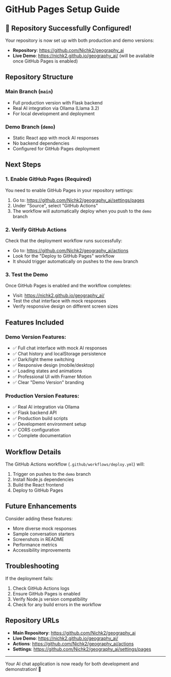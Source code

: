 # GitHub Pages Setup Guide

## 🎉 Repository Successfully Configured!

Your repository is now set up with both production and demo versions:

- **Repository**: https://github.com/Nichk2/geography_ai
- **Live Demo**: https://nichk2.github.io/geography_ai/ (will be available once GitHub Pages is enabled)

## Repository Structure

### Main Branch (`main`)
- Full production version with Flask backend
- Real AI integration via Ollama (Llama 3.2)
- For local development and deployment

### Demo Branch (`demo`)
- Static React app with mock AI responses  
- No backend dependencies
- Configured for GitHub Pages deployment

## Next Steps

### 1. Enable GitHub Pages (Required)

You need to enable GitHub Pages in your repository settings:

1. Go to: https://github.com/Nichk2/geography_ai/settings/pages
2. Under "Source", select "GitHub Actions" 
3. The workflow will automatically deploy when you push to the `demo` branch

### 2. Verify GitHub Actions

Check that the deployment workflow runs successfully:
- Go to: https://github.com/Nichk2/geography_ai/actions
- Look for the "Deploy to GitHub Pages" workflow
- It should trigger automatically on pushes to the `demo` branch

### 3. Test the Demo

Once GitHub Pages is enabled and the workflow completes:
- Visit: https://nichk2.github.io/geography_ai/
- Test the chat interface with mock responses
- Verify responsive design on different screen sizes

## Features Included

### Demo Version Features:
- ✅ Full chat interface with mock AI responses
- ✅ Chat history and localStorage persistence  
- ✅ Dark/light theme switching
- ✅ Responsive design (mobile/desktop)
- ✅ Loading states and animations
- ✅ Professional UI with Framer Motion
- ✅ Clear "Demo Version" branding

### Production Version Features:
- ✅ Real AI integration via Ollama
- ✅ Flask backend API
- ✅ Production build scripts
- ✅ Development environment setup
- ✅ CORS configuration
- ✅ Complete documentation

## Workflow Details

The GitHub Actions workflow (`.github/workflows/deploy.yml`) will:
1. Trigger on pushes to the `demo` branch
2. Install Node.js dependencies
3. Build the React frontend
4. Deploy to GitHub Pages

## Future Enhancements

Consider adding these features:
- More diverse mock responses
- Sample conversation starters
- Screenshots in README
- Performance metrics
- Accessibility improvements

## Troubleshooting

If the deployment fails:
1. Check GitHub Actions logs
2. Ensure GitHub Pages is enabled
3. Verify Node.js version compatibility
4. Check for any build errors in the workflow

## Repository URLs

- **Main Repository**: https://github.com/Nichk2/geography_ai
- **Live Demo**: https://nichk2.github.io/geography_ai/
- **Actions**: https://github.com/Nichk2/geography_ai/actions
- **Settings**: https://github.com/Nichk2/geography_ai/settings/pages

---

Your AI chat application is now ready for both development and demonstration! 🚀